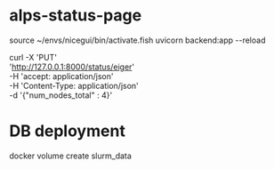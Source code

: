 # alps-status-page

source ~/envs/nicegui/bin/activate.fish
uvicorn backend:app --reload


curl -X 'PUT' \
                     'http://127.0.0.1:8000/status/eiger' \
                     -H 'accept: application/json' \
                     -H 'Content-Type: application/json' \
                     -d '{"num_nodes_total" : 4}'


# DB deployment
docker volume create slurm_data
